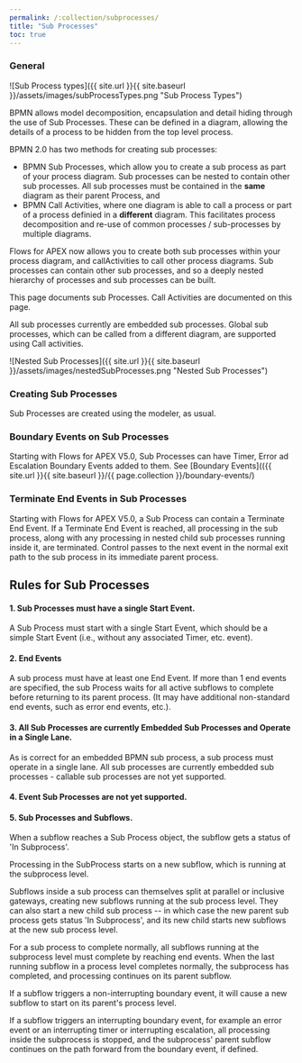 ```yaml
---
permalink: /:collection/subprocesses/
title: "Sub Processes"
toc: true
---
```

### General

![Sub Process types]({{ site.url }}{{ site.baseurl }}/assets/images/subProcessTypes.png "Sub Process Types")

BPMN allows model decomposition, encapsulation and detail hiding through the use of Sub Processes.  These can be defined in a diagram, allowing the details of a process to be hidden from the top level process.

BPMN 2.0 has two methods for creating sub processes:
- BPMN Sub Processes, which allow you to create a sub process as part of your process diagram.   Sub processes can be nested to contain other sub processes.   All sub processes must be contained in the **same** diagram as their parent Process, and
- BPMN Call Activities, where one diagram is able to call a process or part of a process definied in a **different** diagram. This facilitates process decomposition and re-use of common processes / sub-processes by multiple diagrams.  
  
Flows for APEX now allows you to create both sub processes within your process diagram, and callActivities to call other process diagrams.  Sub processes can contain other sub processes, and so a deeply nested hierarchy of processes and sub processes can be built.  

This page documents sub Processes.  Call Activities are documented on this page.

All sub processes currently are embedded sub processes.  Global sub processes, which can be called from a different diagram, are supported using Call activities.

![Nested Sub Processes]({{ site.url }}{{ site.baseurl }}/assets/images/nestedSubProcesses.png "Nested Sub Processes")

### Creating Sub Processes

Sub Processes are created using the modeler, as usual.

### Boundary Events on Sub Processes

Starting with Flows for APEX V5.0, Sub Processes can have Timer, Error ad Escalation Boundary Events added to them.  See [Boundary Events](({{ site.url }}{{ site.baseurl }}/{{ page.collection }}/boundary-events/)

### Terminate End Events in Sub Processes

Starting with Flows for APEX V5.0, a Sub Process can contain a Terminate End Event.  If a Terminate End Event is reached, all processing in the sub process, along with any processing in  nested child sub processes running inside it, are terminated.  Control passes to the next event in the normal exit path to the sub process in its immediate parent process.

## Rules for Sub Processes

#### 1. Sub Processes must have a single Start Event.

A Sub Process must start with a single Start Event, which should be a simple Start Event (i.e., without any associated Timer, etc. event).

#### 2. End Events

A sub process must have at least one End Event.  If more than 1 end events are specified, the sub Process waits for all active subflows to complete before returning to its parent process.  (It may have additional non-standard end events, such as error end events, etc.).

#### 3. All Sub Processes are currently Embedded Sub Processes and Operate in a Single Lane.

As is correct for an embedded BPMN sub process, a sub process must operate in a single lane.  All sub processes are currently embedded sub processes - callable sub processes are not yet supported.

#### 4. Event Sub Processes are not yet supported.

#### 5. Sub Processes and Subflows.

When a subflow reaches a Sub Process object, the subflow gets a status of 'In Subprocess'.

Processing in the SubProcess starts on a new subflow, which is running at the subprocess level.

Subflows inside a sub process can themselves split at parallel or inclusive gateways, creating new subflows running at the sub process level.  They can also start a new child sub process -- in which case the new parent sub process gets status 'In Subprocess', and its new child starts new subflows at the new sub process level.

For a sub process to complete normally, all subflows running at the subprocess level must complete by reaching end events.  When the last running subflow in a process level completes normally, the subprocess has completed, and processing continues on its parent subflow.

If a subflow triggers a non-interrupting boundary event, it will cause a new subflow to start on its parent's process level.

If a subflow triggers an interrupting boundary event, for example an error event or an interrupting timer or interrupting escalation, all processing inside the subprocess is stopped, and the subprocess' parent subflow continues on the path forward from the boundary event, if defined.
